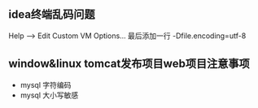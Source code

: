## idea终端乱码问题
Help --> Edit Custom VM Options... 最后添加一行 -Dfile.encoding=utf-8
## window&linux tomcat发布项目web项目注意事项
+ mysql 字符编码
+ mysql 大小写敏感

